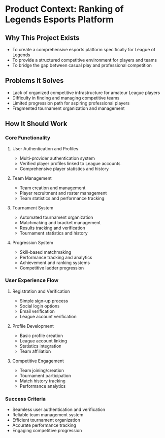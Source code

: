 # Product Context: Ranking of Legends Esports Platform

## Why This Project Exists
- To create a comprehensive esports platform specifically for League of Legends
- To provide a structured competitive environment for players and teams
- To bridge the gap between casual play and professional competition

## Problems It Solves
- Lack of organized competitive infrastructure for amateur League players
- Difficulty in finding and managing competitive teams
- Limited progression path for aspiring professional players
- Fragmented tournament organization and management

## How It Should Work

### Core Functionality
1. User Authentication and Profiles
   - Multi-provider authentication system
   - Verified player profiles linked to League accounts
   - Comprehensive player statistics and history

2. Team Management
   - Team creation and management
   - Player recruitment and roster management
   - Team statistics and performance tracking

3. Tournament System
   - Automated tournament organization
   - Matchmaking and bracket management
   - Results tracking and verification
   - Tournament statistics and history

4. Progression System
   - Skill-based matchmaking
   - Performance tracking and analytics
   - Achievement and ranking systems
   - Competitive ladder progression

### User Experience Flow
1. Registration and Verification
   - Simple sign-up process
   - Social login options
   - Email verification
   - League account verification

2. Profile Development
   - Basic profile creation
   - League account linking
   - Statistics integration
   - Team affiliation

3. Competitive Engagement
   - Team joining/creation
   - Tournament participation
   - Match history tracking
   - Performance analytics

### Success Criteria
- Seamless user authentication and verification
- Reliable team management system
- Efficient tournament organization
- Accurate performance tracking
- Engaging competitive progression
